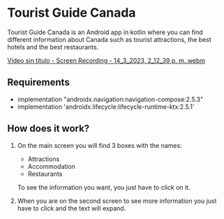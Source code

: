 # Tourist Guide Canada
Tourist Guide Canada is an Android app in kotlin where you can find different information about Canada such as tourist attractions, the best hotels and the best restaurants.

[Vídeo sin título - Screen Recording - 14_3_2023, 2_12_39 p. m..webm](https://user-images.githubusercontent.com/123415126/225124444-02310497-554f-46ed-8606-626ba3547115.webm)


## Requirements

* implementation "androidx.navigation:navigation-compose:2.5.3"
* implementation 'androidx.lifecycle:lifecycle-runtime-ktx:2.5.1'

## How does it work?

1. On the main screen you will find 3 boxes with the names:
    - Attractions
    - Accommodation
    - Restaurants
    
    To see the information you want, you just have to click on it.
    
2. When you are on the second screen to see more information you just have to click and the text will expand.
 









